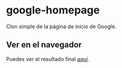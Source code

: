 # google-homepage

Clon simple de la página de inicio de Google.

## Ver en el navegador

Puedes ver el resultado final [aquí](https://wacodev.github.io/google-homepage/).
